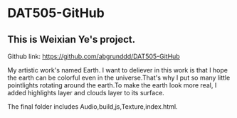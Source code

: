 # DAT505-GitHub

## This is Weixian Ye's project.

Github link:
https://github.com/abgrunddd/DAT505-GitHub

My artistic work's named Earth.
I want to deliever in this work is that I hope the earth can be colorful even in the universe.That's why I put so many little pointlights rotating around the earth.To make the earth look more real, I added highlights layer and clouds layer to its surface.

The final folder includes Audio,build,js,Texture,index.html.
